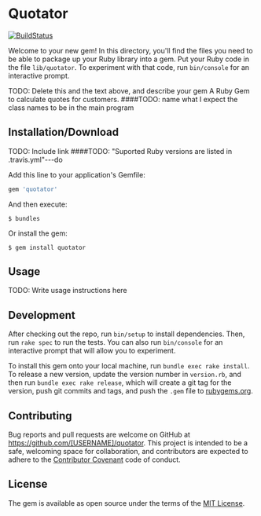 # Quotator
[![BuildStatus](https://travis-ci.org/michellala/NuExercises.svg?branch=master)](https://travis-ci.org/michellala/NuExercises)

Welcome to your new gem! In this directory, you'll find the files you need to be able to package up your Ruby library into a gem. Put your Ruby code in the file `lib/quotator`. To experiment with that code, run `bin/console` for an interactive prompt.

TODO: Delete this and the text above, and describe your gem
A Ruby Gem to calculate quotes for customers.
####TODO: name what I expect the class names to be in the main program


## Installation/Download
TODO: Include link
####TODO: "Suported Ruby versions are listed in .travis.yml"---do

Add this line to your application's Gemfile:

```ruby
gem 'quotator'
```

And then execute:

    $ bundles

Or install the gem:

    $ gem install quotator

## Usage

TODO: Write usage instructions here

## Development

After checking out the repo, run `bin/setup` to install dependencies. Then, run `rake spec` to run the tests. You can also run `bin/console` for an interactive prompt that will allow you to experiment.

To install this gem onto your local machine, run `bundle exec rake install`. To release a new version, update the version number in `version.rb`, and then run `bundle exec rake release`, which will create a git tag for the version, push git commits and tags, and push the `.gem` file to [rubygems.org](https://rubygems.org).

## Contributing

Bug reports and pull requests are welcome on GitHub at https://github.com/[USERNAME]/quotator. This project is intended to be a safe, welcoming space for collaboration, and contributors are expected to adhere to the [Contributor Covenant](http://contributor-covenant.org) code of conduct.


## License

The gem is available as open source under the terms of the [MIT License](http://opensource.org/licenses/MIT).
